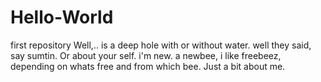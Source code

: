 # Hello-World
first repository
Well,.. is a deep hole with or without water. well they said, say sumtin. Or about your self.
i'm new. a newbee, i like freebeez, depending on whats free and from which bee. Just a bit about me.
